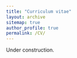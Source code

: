 ```yaml
---
title: "Curriculum vitae"
layout: archive
sitemap: true
author_profile: true
permalink: /CV/
---
```


Under construction.